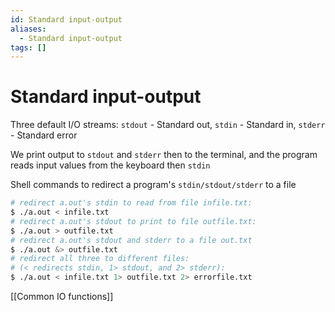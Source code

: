 ```yaml
---
id: Standard input-output
aliases:
  - Standard input-output
tags: []
---
```


# Standard input-output

Three default I/O streams: `stdout` - Standard out, `stdin` - Standard in, `stderr` - Standard error  

We print output to `stdout` and `stderr` then to the terminal, and the program reads input values from the keyboard then `stdin`   

Shell commands to redirect a program's `stdin/stdout/stderr` to a file 

```sh
# redirect a.out's stdin to read from file infile.txt:
$ ./a.out < infile.txt
# redirect a.out's stdout to print to file outfile.txt:
$ ./a.out > outfile.txt
# redirect a.out's stdout and stderr to a file out.txt
$ ./a.out &> outfile.txt
# redirect all three to different files:
# (< redirects stdin, 1> stdout, and 2> stderr):
$ ./a.out < infile.txt 1> outfile.txt 2> errorfile.txt
```

[[Common IO functions]]

